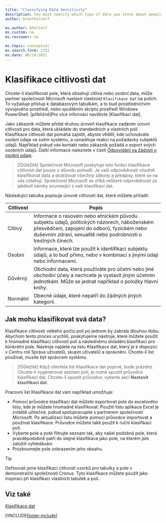 ```yaml
---
title: "Classifying Data Sensitivity"
description: You must specify which type of data you store about people so that you can respond to data subject requests.
author: brentholtorf

ms.author: bholtorf
ms.custom: na
ms.reviewer: na

ms.topic: conceptual
ms.search.form: 1752
ms.date: 06/14/2021
---
```


# Klasifikace citlivosti dat
Chcete-li klasifikovat pole, která obsahují citlivá nebo osobní data, může partner společnosti Microsoft nastavit vlastnost ```Klasifikace Dat``` na polích. To vyžaduje přístup k databázovým tabulkám, a to buď prostřednictvím vývojového prostředí, nebo spuštěním skriptu prostředí Windows PowerShell. [přibližně]Pro více informací navštivte [Klasifikaci dat[.

Jako zákazník můžete přidat druhou úroveň klasifikace zadáním úrovní citlivosti pro data, která ukládáte do standardních a vlastních polí. Klasifikace citlivosti dat pomáhá zajistit, abyste věděli, kde uchováváte osobní údaje ve svém systému, a usnadňuje reakci na požadavky subjektů údajů. Například pokud vás kontakt nebo zákazník požádá o export svých osobních údajů. Další informace naleznete v části [Odpovídání na žádosti o osobní údaje](admin-responding-to-requests-about-personal-data.md).

> [!Důležité]
> Společnost Microsoft poskytuje tuto funkci klasifikace citlivosti dat pouze z důvodu pohodlí. Je vaší odpovědností vhodně klasifikovat data a dodržovat všechny zákony a předpisy, které se na vás vztahují. Společnost Microsoft se zříká veškeré odpovědnosti za jakékoli nároky související s vaší klasifikací dat.

Následující tabulka popisuje úrovně citlivosti dat, které můžete přiřadit.

| Citlivost | Popis |
|----|----|
| Citlivý | Informace o rasovém nebo etnickém původu subjektu údajů, politických názorech, náboženském přesvědčení, zapojení do odborů, fyzickém nebo duševním zdraví, sexualitě nebo podrobnosti o trestných činech. |
| Osobní | Informace, které lze použít k identifikaci subjektu údajů, a to buď přímo, nebo v kombinaci s jinými údaji nebo informacemi. |
| Důvěrný | Obchodní data, která používáte pro účetní nebo jiné obchodní účely a nechcete je vystavit jiným účetním jednotkám. Může se jednat například o položky hlavní knihy. |
| Normální | Obecné údaje, které nepatří do žádných jiných kategorií. |

## Jak mohu klasifikovat svá data?
Klasifikace citlivosti velkého počtu polí po jednom by zabrala dlouhou dobu. Abychom tento proces urychlili, poskytujeme nástroje, které můžete použít k hromadné klasifikaci citlivosti polí a následnému doladění klasifikací pro konkrétní pole. Nástroje najdete na listu Klasifikace dat, který je k dispozici v Centru rolí Správa uživatelů, skupin uživatelů a oprávnění. Chcete-li list používat, musíte být správcem systému.

> [!Důležité]
> Když otevřete list Klasifikace dat poprvé, bude prázdný. Chcete-li vygenerovat seznam polí, je nutné spustit průvodce klasifikací dat. Chcete-li spustit průvodce, vyberte akci **Nastavit klasifikaci dat**.

Pracovní list Klasifikace dat vám například umožňuje:

* Pomocí průvodce klasifikací dat můžete exportovat pole do excelového listu, kde je můžete hromadně klasifikovat. Použití listu aplikace Excel je zvláště užitečné, pokud spolupracujete s partnerem společnosti Microsoft. Po aktualizaci listu můžete pomocí průvodce importovat a používat klasifikace. Průvodce můžete také použít k ruční klasifikaci polí.
* Vyberte pole a poté filtrujte seznam tak, aby našel podobná pole, která pravděpodobně patří do stejné klasifikace jako pole, na kterém jste založili vyhledávání.
* Prozkoumejte pole zobrazením jeho obsahu.

> [!Tip]
> Definovali jsme klasifikaci citlivosti vzorků pro tabulky a pole v demonstrační společnosti Cronus. Tyto klasifikace můžete použít jako inspiraci při klasifikaci vlastních tabulek a polí.

## Viz také

[Klasifikace dat](/dynamics365/business-central/dev-itpro/developer/devenv-classifying-data)


[!INCLUDE[footer-include](includes/footer-banner.md)]